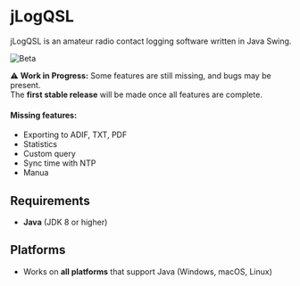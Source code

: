 # jLogQSL

jLogQSL is an amateur radio contact logging software written in Java Swing.

![Beta](https://img.shields.io/badge/status-beta-yellow)

⚠️ **Work in Progress:** Some features are still missing, and bugs may be present.  
The **first stable release** will be made once all features are complete.

#### Missing features:
- Exporting to ADIF, TXT, PDF
- Statistics
- Custom query
- Sync time with NTP
- Manua

## Requirements
- **Java** (JDK 8 or higher)

## Platforms
- Works on **all platforms** that support Java (Windows, macOS, Linux)
